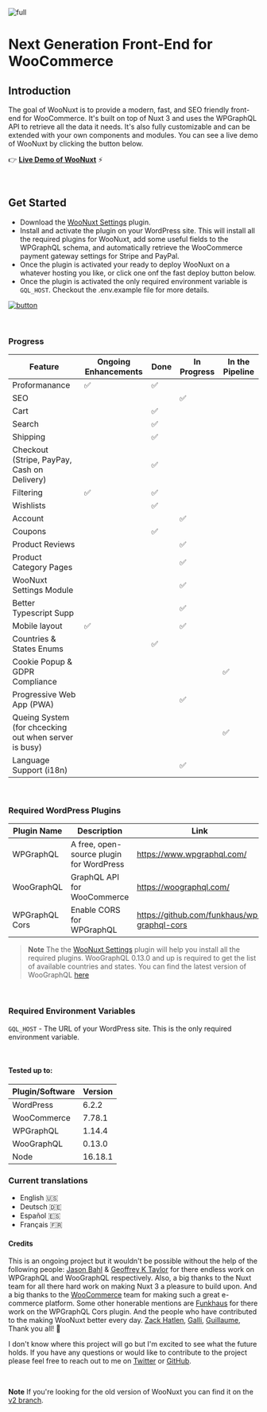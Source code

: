![full](https://user-images.githubusercontent.com/5116925/218879668-f4c1f9fd-bef4-44b0-bc7f-e87d994aa3a1.png)

# Next Generation Front-End for WooCommerce

## Introduction

The goal of WooNuxt is to provide a modern, fast, and SEO friendly front-end for WooCommerce. It's built on top of Nuxt 3 and uses the WPGraphQL API to retrieve all the data it needs. It's also fully customizable and can be extended with your own components and modules. You can see a live demo of WooNuxt by clicking the button below.

👉 [**Live Demo of WooNuxt**](https://v3.woonuxt.com/) ⚡️

&nbsp;

## Get Started

- Download the [WooNuxt Settings](https://github.com/scottyzen/woonuxt-settings/releases/download/1.0.34/woonuxt-settings.zip) plugin.
- Install and activate the plugin on your WordPress site. This will install all the required plugins for WooNuxt, add some useful fields to the WPGraphQL schema, and automatically retrieve the WooCommerce payment gateway settings for Stripe and PayPal.
- Once the plugin is activated your ready to deploy WooNuxt on a whatever hosting you like, or click one onf the fast deploy button below.
- Once the plugin is activated the only required environment variable is `GQL_HOST`. Checkout the .env.example file for more details.

[![button](https://user-images.githubusercontent.com/5116925/218880214-a16287a7-fd8c-4299-9e65-0871136f0771.svg)](https://app.netlify.com/start/deploy?repository=https://github.com/scottyzen/woonuxt)

&nbsp;

### Progress

| Feature                                               | Ongoing Enhancements | Done | In Progress | In the Pipeline |
| ----------------------------------------------------- | -------------------- | ---- | ----------- | --------------- |
| Proformanance                                         | ✅                   | ✅   |             |                 |
| SEO                                                   |                      |      | ✅          |                 |
| Cart                                                  |                      | ✅   |             |                 |
| Search                                                |                      | ✅   |             |                 |
| Shipping                                              |                      | ✅   |             |                 |
| Checkout (Stripe, PayPay, Cash on Delivery)           |                      | ✅   |             |                 |
| Filtering                                             | ✅                   | ✅   |             |                 |
| Wishlists                                             |                      | ✅   |             |                 |
| Account                                               |                      |      | ✅          |                 |
| Coupons                                               |                      | ✅   |             |                 |
| Product Reviews                                       |                      |      | ✅          |                 |
| Product Category Pages                                |                      |      | ✅          |                 |
| WooNuxt Settings Module                               |                      |      | ✅          |                 |
| Better Typescript Supp                                |                      |      | ✅          |                 |
| Mobile layout                                         | ✅                   |      | ✅          |                 |
| Countries & States Enums                              |                      | ✅   |             |                 |
| Cookie Popup & GDPR Compliance                        |                      |      |             | ✅              |
| Progressive Web App (PWA)                             |                      |      | ✅          |                 |
| Queing System (for chcecking out when server is busy) |                      |      |             | ✅              |
| Language Support (i18n)                               |                      |      | ✅          |                 |

&nbsp;

### Required WordPress Plugins

| Plugin Name    | Description                              | Link                                        |
| -------------- | ---------------------------------------- | ------------------------------------------- |
| WPGraphQL      | A free, open-source plugin for WordPress | https://www.wpgraphql.com/                  |
| WooGraphQL     | GraphQL API for WooCommerce              | https://woographql.com/                     |
| WPGraphQL Cors | Enable CORS for WPGraphQL                | https://github.com/funkhaus/wp-graphql-cors |

> **Note** The the [WooNuxt Settings](https://github.com/scottyzen/woonuxt-settings/releases/download/1.0.34/woonuxt-settings.zip) plugin will help you install all the required plugins. WooGraphQL 0.13.0 and up is required to get the list of available countries and states. You can find the latest version of WooGraphQL [here](https://github.com/wp-graphql/wp-graphql-woocommerce/releases)

&nbsp;

### Required Environment Variables

`GQL_HOST` - The URL of your WordPress site. This is the only required environment variable.

&nbsp;

#### Tested up to:

| Plugin/Software | Version |
| --------------- | ------- |
| WordPress       | 6.2.2   |
| WooCommerce     | 7.78.1  |
| WPGraphQL       | 1.14.4  |
| WooGraphQL      | 0.13.0  |
| Node            | 16.18.1 |

### Current translations

- English 🇺🇸
- Deutsch 🇩🇪
- Español 🇪🇸
- Français 🇫🇷

#### Credits

This is an ongoing project but it wouldn't be possible without the help of the following people: [Jason Bahl](https://github.com/jasonbahl) & [Geoffrey K Taylor](https://github.com/kidunot89) for there endless work on WPGraphQL and WooGraphQL respectively. Also, a big thanks to the Nuxt team for all there hard work on making Nuxt 3 a pleasure to build upon. And a big thanks to the [WooCommerce](https://woocommerce.com/) team for making such a great e-commerce platform. Some other honerable mentions are [Funkhaus](https://funkhaus.us/) for there work on the WPGraphQL Cors plugin. And the people who have contributed to the making WooNuxt better every day. [Zack Hatlen](https://github.com/zackha), [Galli](https://github.com/Zielgestalt), [Guillaume](https://github.com/GuillaumeDgr), Thank you all! 🙏

I don't know where this project will go but I'm excited to see what the future holds. If you have any questions or would like to contribute to the project please feel free to reach out to me on [Twitter](https://twitter.com/scottyzen) or [GitHub](https://github.com/scottyzen).

&nbsp;

**Note** If you're looking for the old version of WooNuxt you can find it on the [v2 branch](https://github.com/scottyzen/woonuxt/tree/v2).
